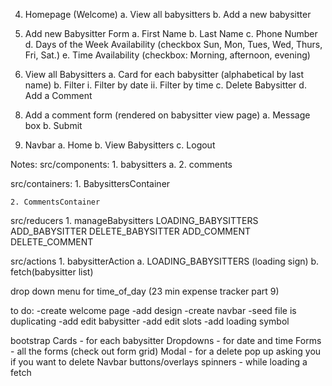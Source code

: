 <!-- 1. Login Screen
    a. Login 
    b. Signup

2. Login Form
    a. email
    b. password

3. Sign Up form
    a. Name
    b. email
    c. password
    d. confirm password -->

4. Homepage (Welcome)
    a. View all babysitters
    b. Add a new babysitter
    <!-- c. View my babysitters (babysitters you used before) -->

5. Add new Babysitter Form
    a. First Name
    b. Last Name
    c. Phone Number
    d. Days of the Week Availability (checkbox Sun, Mon, Tues, Wed, Thurs, Fri, Sat.)
    e. Time Availability (checkbox: Morning, afternoon, evening)


6. View all Babysitters
    a. Card for each babysitter (alphabetical by last name)
    b. Filter 
        i. Filter by date
        ii. Filter by time
    c. Delete Babysitter
    d. Add a Comment
   
    <!-- e. Recommended (thumbs up) ?? -->
<!-- 7. View my babysitters
    a. Cards of babysitters that have checkbox that used -->


8. Add a comment form (rendered on babysitter view page)
    a. Message box
    b. Submit

9. Navbar
    a. Home
    b. View Babysitters
    c. Logout
    


Notes:
src/components:
    1. babysitters
        a. 
    2. comments

src/containers:
    1. BabysittersContainer

    2. CommentsContainer

src/reducers
    1. manageBabysitters
        LOADING_BABYSITTERS
        ADD_BABYSITTER
        DELETE_BABYSITTER
        ADD_COMMENT
        DELETE_COMMENT


src/actions
    1. babysitterAction
        a. LOADING_BABYSITTERS (loading sign)
        b. fetch(babysitter list)



drop down menu for time_of_day (23 min expense tracker part 9)


to do:
-create welcome page
-add design
-create navbar
-seed file is duplicating
-add edit babysitter
-add edit slots
-add loading symbol

bootstrap
Cards - for each babysitter
Dropdowns - for date and time
Forms - all the forms (check out form grid)
Modal - for a delete pop up asking you if you want to delete
Navbar
buttons/overlays
spinners - while loading a fetch